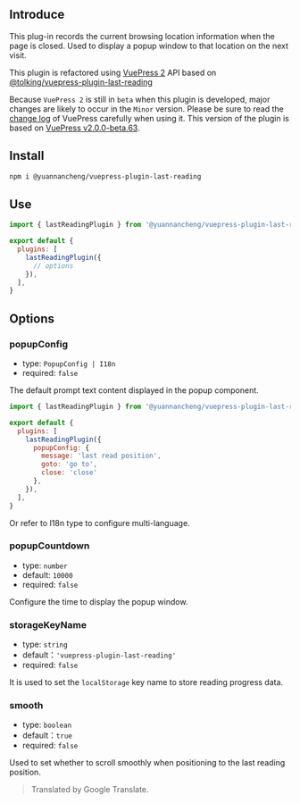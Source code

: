 ## Introduce

This plug-in records the current browsing location information when the page is closed. Used to display a popup window to that location on the next visit.

This plugin is refactored using [VuePress 2](https://v2.vuepress.vuejs.org) API based on [@tolking/vuepress-plugin-last-reading](https://github.com/tolking/vuepress-plugin-last-reading)

Because `VuePress 2` is still in `beta` when this plugin is developed, major changes are likely to occur in the `Minor` version. Please be sure to read the [change log](https://github.com/vuepress/vuepress-next/blob/main/CHANGELOG.md) of VuePress carefully when using it. This version of the plugin is based on [VuePress v2.0.0-beta.63](https://github.com/vuepress/vuepress-next/releases/tag/v2.0.0-beta.63).

## Install

``` sh
npm i @yuannancheng/vuepress-plugin-last-reading
```

## Use

``` js
import { lastReadingPlugin } from '@yuannancheng/vuepress-plugin-last-reading'

export default {
  plugins: [
    lastReadingPlugin({
      // options
    }),
  ],
}
```

## Options

### popupConfig

- type: `PopupConfig | I18n`
- required: `false`

The default prompt text content displayed in the popup component.

``` js
import { lastReadingPlugin } from '@yuannancheng/vuepress-plugin-last-reading'

export default {
  plugins: [
    lastReadingPlugin({
      popupConfig: {
        message: 'last read position',
        goto: 'go to',
        close: 'close'
      },
    }),
  ],
}
```

Or refer to I18n type to configure multi-language.

### popupCountdown

- type: `number`
- default: `10000`
- required: `false`

Configure the time to display the popup window.

### storageKeyName

- type: `string`
- default：`'vuepress-plugin-last-reading'`
- required: `false`

It is used to set the `localStorage` key name to store reading progress data.

### smooth

- type: `boolean`
- default：`true`
- required: `false`

Used to set whether to scroll smoothly when positioning to the last reading position.

> Translated by Google Translate.

